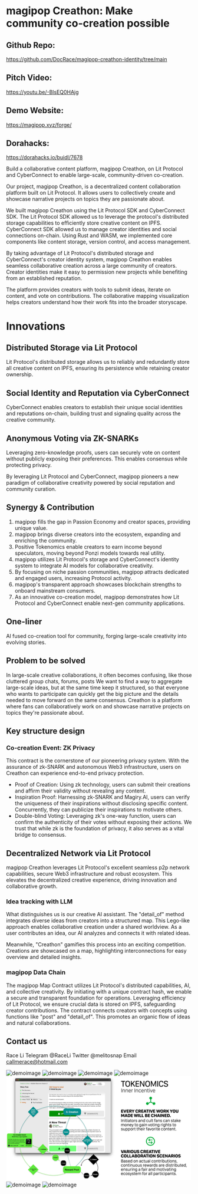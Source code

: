 # magipop Creathon: Make community co-creation possible
## Github Repo: 
https://github.com/DocRace/magipop-creathon-identity/tree/main
## Pitch Video:
https://youtu.be/-BlsEQ0HAjg
## Demo Website:
https://magipop.xyz/forge/
## Dorahacks:
https://dorahacks.io/buidl/7678

Build a collaborative content platform, magipop Creathon, on Lit Protocol and CyberConnect to enable large-scale, community-driven co-creation.

Our project, magipop Creathon, is a decentralized content collaboration platform built on Lit Protocol. It allows users to collectively create and showcase narrative projects on topics they are passionate about. 

We built magipop Creathon using the Lit Protocol SDK and CyberConnect SDK. The Lit Protocol SDK allowed us to leverage the protocol's distributed storage capabilities to efficiently store creative content on IPFS. CyberConnect SDK allowed us to manage creator identities and social connections on-chain. Using Rust and WASM, we implemented core components like content storage, version control, and access management.

By taking advantage of Lit Protocol's distributed storage and CyberConnect's creator identity system, magipop Creathon enables seamless collaborative creation across a large community of creators. Creator identities make it easy to permission new projects while benefiting from an established reputation.

The platform provides creators with tools to submit ideas, iterate on content, and vote on contributions. The collaborative mapping visualization helps creators understand how their work fits into the broader storyscape. 

# Innovations

## Distributed Storage via Lit Protocol
Lit Protocol's distributed storage allows us to reliably and redundantly store all creative content on IPFS, ensuring its persistence while retaining creator ownership.

## Social Identity and Reputation via CyberConnect 
CyberConnect enables creators to establish their unique social identities and reputations on-chain, building trust and signaling quality across the creative community.

## Anonymous Voting via ZK-SNARKs
Leveraging zero-knowledge proofs, users can securely vote on content without publicly exposing their preferences. This enables consensus while protecting privacy.

By leveraging Lit Protocol and CyberConnect, magipop pioneers a new paradigm of collaborative creativity powered by social reputation and community curation.

## **Synergy & Contribution**
1. magipop fills the gap in Passion Economy and creator spaces, providing unique value.
2. magipop brings diverse creators into the ecosystem, expanding and enriching the community.
3. Positive Tokenomics enable creators to earn income beyond speculators, moving beyond Ponzi models towards real utility.
4. magipop utilizes Lit Protocol's storage and CyberConnect's identity system to integrate AI models for collaborative creativity.
5. By focusing on niche passion communities, magipop attracts dedicated and engaged users, increasing Protocol activity. 
6. magipop's transparent approach showcases blockchain strengths to onboard mainstream consumers.
7. As an innovative co-creation model, magipop demonstrates how Lit Protocol and CyberConnect enable next-gen community applications.

## One-liner
Al fused co-creation tool for community, forging large-scale creativity into evolving stories.
## Problem to be solved
In large-scale creative collaborations, it often becomes confusing, like those cluttered group chats, forums, posts
We want to find a way to aggregate large-scale ideas, but at the same time keep it structured, so that everyone who wants to participate can quickly get the big picture and the details needed to move forward on the same consensus.
Creathon is a platform where fans can collaboratively work on and showcase narrative projects on topics they're passionate about.

## Key structure design
### Co-creation Event: ZK Privacy
This contract is the cornerstone of our pioneering privacy system. With the assurance of zk-SNARK and autonomous Web3 infrastructure, users on Creathon can experience end-to-end privacy protection.
- Proof of Creation: Using zk technology, users can submit their creations and affirm their validity without revealing any content.
- Inspiration Proof: Harnessing zk-SNARK and Magiry.AI, users can verify the uniqueness of their inspirations without disclosing specific content. Concurrently, they can publicize their inspirations to motivate others.
- Double-blind Voting: Leveraging zk's one-way function, users can confirm the authenticity of their votes without exposing their actions.
We trust that while zk is the foundation of privacy, it also serves as a vital bridge to consensus.
## Decentralized Network via Lit Protocol
magipop Creathon leverages Lit Protocol's excellent seamless p2p network capabilities, secure Web3 infrastructure and robust ecosystem. This elevates the decentralized creative experience, driving innovation and collaborative growth.
### Idea tracking with LLM 
What distinguishes us is our creative AI assistant. The "detail_of" method integrates diverse ideas from creators into a structured map. This Lego-like approach enables collaborative creation under a shared worldview. As a user contributes an idea, our AI analyzes and connects it with related ideas.

Meanwhile, "Creathon" gamifies this process into an exciting competition. Creations are showcased on a map, highlighting interconnections for easy overview and detailed insights.
### magipop Data Chain
The magipop Map Contract utilizes Lit Protocol's distributed capabilities, AI, and collective creativity. By initiating with a unique contract hash, we enable a secure and transparent foundation for operations. Leveraging efficiency of Lit Protocol, we ensure crucial data is stored on IPFS, safeguarding creator contributions. The contract connects creators with concepts using functions like "post" and "detail_of". This promotes an organic flow of ideas and natural collaborations.
## Contact us
Race Li
Telegram @RaceLi
Twitter @melitosnap
Email callmerace@hotmail.com

![demoimage](https://github.com/DocRace/magipop-creathon-identity/blob/main/demo-images/1.png)
![demoimage](https://github.com/DocRace/magipop-creathon-identity/blob/main/demo-images/2.png)
![demoimage](https://github.com/DocRace/magipop-creathon-identity/blob/main/demo-images/3.png)
![demoimage](https://github.com/DocRace/magipop-creathon-identity/blob/main/demo-images/4.png)
![demoimage](https://github.com/DocRace/magipop-creathon-identity/blob/main/demo-images/5.png)
![demoimage](https://github.com/DocRace/magipop-creathon-identity/blob/main/demo-images/6.png)
![demoimage](https://github.com/DocRace/magipop-creathon-identity/blob/main/demo-images/7.png)
